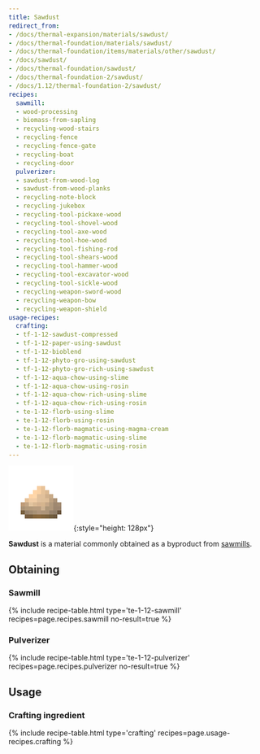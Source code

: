 ```yaml
---
title: Sawdust
redirect_from:
- /docs/thermal-expansion/materials/sawdust/
- /docs/thermal-foundation/materials/sawdust/
- /docs/thermal-foundation/items/materials/other/sawdust/
- /docs/sawdust/
- /docs/thermal-foundation/sawdust/
- /docs/thermal-foundation-2/sawdust/
- /docs/1.12/thermal-foundation-2/sawdust/
recipes:
  sawmill:
  - wood-processing
  - biomass-from-sapling
  - recycling-wood-stairs
  - recycling-fence
  - recycling-fence-gate
  - recycling-boat
  - recycling-door
  pulverizer:
  - sawdust-from-wood-log
  - sawdust-from-wood-planks
  - recycling-note-block
  - recycling-jukebox
  - recycling-tool-pickaxe-wood
  - recycling-tool-shovel-wood
  - recycling-tool-axe-wood
  - recycling-tool-hoe-wood
  - recycling-tool-fishing-rod
  - recycling-tool-shears-wood
  - recycling-tool-hammer-wood
  - recycling-tool-excavator-wood
  - recycling-tool-sickle-wood
  - recycling-weapon-sword-wood
  - recycling-weapon-bow
  - recycling-weapon-shield
usage-recipes:
  crafting:
  - tf-1-12-sawdust-compressed
  - tf-1-12-paper-using-sawdust
  - tf-1-12-bioblend
  - tf-1-12-phyto-gro-using-sawdust
  - tf-1-12-phyto-gro-rich-using-sawdust
  - tf-1-12-aqua-chow-using-slime
  - tf-1-12-aqua-chow-using-rosin
  - tf-1-12-aqua-chow-rich-using-slime
  - tf-1-12-aqua-chow-rich-using-rosin
  - te-1-12-florb-using-slime
  - te-1-12-florb-using-rosin
  - te-1-12-florb-magmatic-using-magma-cream
  - te-1-12-florb-magmatic-using-slime
  - te-1-12-florb-magmatic-using-rosin
---
```


![Sawdust](/assets/images/thermal-foundation-2/sawdust.png){:style="height: 128px"}


**Sawdust** is a material commonly obtained as a byproduct from
[sawmills](../../thermal-expansion/sawmill/).


Obtaining
---------

### Sawmill
{% include recipe-table.html type='te-1-12-sawmill' recipes=page.recipes.sawmill no-result=true %}

### Pulverizer
{% include recipe-table.html type='te-1-12-pulverizer' recipes=page.recipes.pulverizer no-result=true %}


Usage
-----

### Crafting ingredient
{% include recipe-table.html type='crafting' recipes=page.usage-recipes.crafting %}
